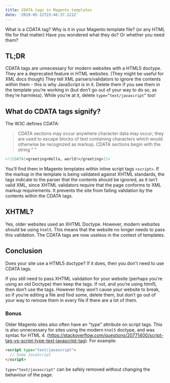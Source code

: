 ```yaml
---
title: CDATA tags in Magento templates
date: '2019-05-12T23:46:37.121Z'
---
```


What is a CDATA tag? Why is it in your Magento template file? (or any HTML file for that matter) Have you wondered what they do? Or whether you need them?

## TL;DR

CDATA tags are unnecessary for modern websites with a HTML5 doctype. They are a deprecated feature in HTML websites. (They might be useful for XML docs though) They tell XML parsers/validators to ignore the contents within them - this is why JavaScript is in it. Delete them if you see them in the template you’re working in (but don’t go out of your way to do so, as they’re harmless). While you’re at it, delete `type=“text/javascript”` too!

## What do CDATA tags signify?

The W3C defines CDATA:

> CDATA sections may occur anywhere character data may occur; they are used to escape blocks of text containing characters which would otherwise be recognized as markup. CDATA sections begin with the string " <![CDATA[ " and end with the string " ]]> "

```xml
<![CDATA[<greeting>Hello, world!</greeting>]]>
```

You’ll find them in Magento templates within inline script tags `<script>`. If the markup in the template is being validated against XHTML standards, the tags indicate to the parser that the contents should be ignored, as it isn’t valid XML, since XHTML validators require that the page conforms to XML markup requirements. It prevents the site from failing validation by the contents within the CDATA tags.

## XHTML?

Yes, older websites used an XHTML Doctype. However, modern websites should be using `html5`. This means that the website no longer needs to pass this validation. The CDATA tags are now useless in the context of templates.

## Conclusion

Does your site use a HTML5 doctype? If it does, then you don't need to use CDATA tags.

If you still need to pass XHTML validation for your website (perhaps you're using an old Doctype) then keep the tags. If not, and you’re using html5, then don’t use the tags. However they won’t cause your website to break, so if you’re editing a file and find some, delete them, but don’t go out of your way to remove them in every file if there are a lot of them.

### Bonus

Older Magento sites also often have an "type" attribute on script tags. This is also unnecessary for sites using the modern `html5` doctype, and was syntac for HTML 4. (https://stackoverflow.com/questions/20771400/script-tag-vs-script-type-text-javascript-tag). For example:

```html
<script type="text/javascript">
  // Some JavaScript
</script>
```

`type="text/javascript"` can be safely removed without changing the behaviour of the page.
